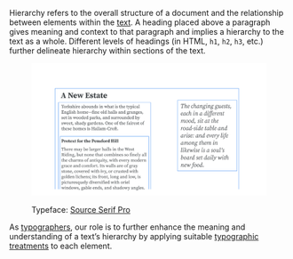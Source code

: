 
Hierarchy refers to the overall structure of a document and the relationship between elements within the [text](/glossary/text). A heading placed above a paragraph gives meaning and context to that paragraph and implies a hierarchy to the text as a whole. Different levels of headings (in HTML, `h1`, `h2`, `h3`, etc.) further delineate hierarchy within sections of the text.

<figure>

![An article-like layout, with each element wrapped in a bounding box, from the level-one heading that serves as a heading for the entire content, to the level-two heading that relates to the second paragraph, to the pull quote off to one side.](images/thumbnail.svg)

<figcaption>Typeface: <a href="https://fonts.google.com/specimen/Source+Serif+Pro">Source Serif Pro</a></figcaption>

</figure>

As [typographers](/glossary/typographer), our role is to further enhance the meaning and understanding of a text’s hierarchy by applying suitable [typographic treatments](/glossary/typography) to each element.
